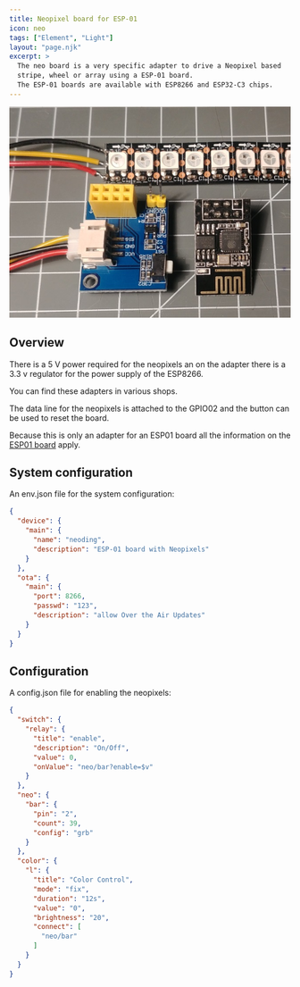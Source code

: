 ```yaml
---
title: Neopixel board for ESP-01
icon: neo
tags: ["Element", "Light"]
layout: "page.njk"
excerpt: >
  The neo board is a very specific adapter to drive a Neopixel based
  stripe, wheel or array using a ESP-01 board.
  The ESP-01 boards are available with ESP8266 and ESP32-C3 chips. 
---
```


![neopixel board](/boards/neo.jpg)

## Overview

There is a 5 V power required for the neopixels an on the adapter there is a 3.3 v regulator for the power supply of the ESP8266.

You can find these adapters in various shops.

The data line for the neopixels is attached to the GPIO02 and the button can be used to reset the board.

Because this is only an adapter for an ESP01 board all the information on the [ESP01 board](/boards/esp8266/esp01.md) apply.


## System configuration

An env.json file for the system configuration:

``` json
{
  "device": {
    "main": {
      "name": "neoding",
      "description": "ESP-01 board with Neopixels"
    }
  },
  "ota": {
    "main": {
      "port": 8266,
      "passwd": "123",
      "description": "allow Over the Air Updates"
    }
  }
}
```

## Configuration

A config.json file for enabling the neopixels:

``` json
{
  "switch": {
    "relay": {
      "title": "enable",
      "description": "On/Off",
      "value": 0,
      "onValue": "neo/bar?enable=$v"
    }
  },
  "neo": {
    "bar": {
      "pin": "2",
      "count": 39,
      "config": "grb"
    }
  },
  "color": {
    "l": {
      "title": "Color Control",
      "mode": "fix",
      "duration": "12s",
      "value": "0",
      "brightness": "20",
      "connect": [
        "neo/bar"
      ]
    }
  }
}
```
